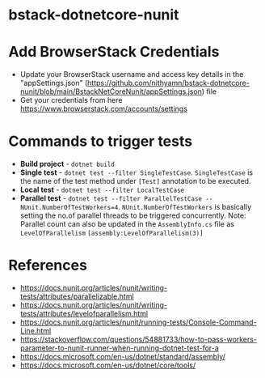 # bstack-dotnetcore-nunit

# Add BrowserStack Credentials
- Update your BrowserStack username and access key details in the "appSettings.json" (https://github.com/nithyamn/bstack-dotnetcore-nunit/blob/main/BstackNetCoreNunit/appSettings.json) file
- Get your credentials from here https://www.browserstack.com/accounts/settings

# Commands to trigger tests
- **Build project** - `dotnet build`
- **Single test** - `dotnet test --filter SingleTestCase`. `SingleTestCase` is the name of the test method under `[Test]` annotation to be executed.
- **Local test** - `dotnet test --filter LocalTestCase` 
- **Parallel test** - `dotnet test --filter ParallelTestCase -- NUnit.NumberOfTestWorkers=4`. `NUnit.NumberOfTestWorkers` is basically setting the no.of parallel threads to be triggered concurrently. 
Note: Parallel count can also be updated in the `AssemblyInfo.cs` file as `LevelOfParallelism`
`[assembly:LevelOfParallelism(3)]`

# References
- https://docs.nunit.org/articles/nunit/writing-tests/attributes/parallelizable.html
- https://docs.nunit.org/articles/nunit/writing-tests/attributes/levelofparallelism.html
- https://docs.nunit.org/articles/nunit/running-tests/Console-Command-Line.html
- https://stackoverflow.com/questions/54881733/how-to-pass-workers-parameter-to-nunit-runner-when-running-dotnet-test-for-a
- https://docs.microsoft.com/en-us/dotnet/standard/assembly/
- https://docs.microsoft.com/en-us/dotnet/core/tools/
